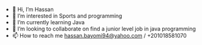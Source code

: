 - 👋 Hi, I’m Hassan
- 👀 I’m interested in Sports and programming
- 🌱 I’m currently learning Java
- 💞️ I’m looking to collaborate on find a junior level job in java programming 
- 📫 How to reach me hassan.bayomi94@yahoo.com / +201018581070

<!---
ZECO94/ZECO94 is a ✨ special ✨ repository because its `README.md` (this file) appears on your GitHub profile.
You can click the Preview link to take a look at your changes.
--->
